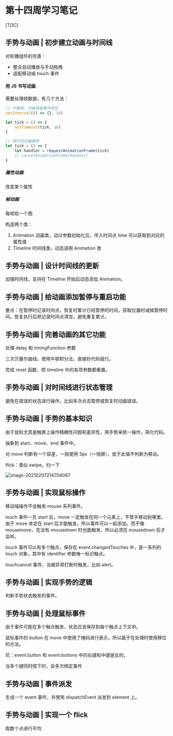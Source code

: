 # 第十四周学习笔记

[TOC]

## 手势与动画 | 初步建立动画与时间线

对轮播组件的完善：

- 整合自动播放与手动拖拽
- 适配移动端 touch 事件



#### 用 JS 书写动画

需要处理帧数据，有几个方法：

```javascript
// 不推荐，可能导致事件积压
setInterval(() => {}, 16)

let tick = () => {
	setTimeout(tick, 16)
}

// 现代浏览器推荐
let tick = () => {
	let handler = requestAnimationFrame(tick)
    // cancelAnimationFrame(handler)
}
```



##### 属性动画

改变某个属性

##### 帧动画

每帧给一个图



构造两个类：

1. Animation 动画类，动过参数初始化后，传入时间点 time 可以获取到对应的属性值
2. Timeline 时间线类，动态调用 Animation 类



## 手势与动画 | 设计时间线的更新

加强时间线，支持在 Timeline 开始后动态添加 Animation。



## 手势与动画 | 给动画添加暂停与重启功能

要点：在暂停时记录时间点，恢复时累计已经暂停的时间，获取位置时减掉暂停时间。恢复执行后把记录时间点清空，避免重复累计。



## 手势与动画 | 完善动画的其它功能

处理 delay 和 timingFunction 参数

三次贝塞尔曲线，使用牛顿积分法，直接抄代码就行。

完成 reset 函数，把 timeline 中的各项参数都重置。



## 手势与动画 | 对时间线进行状态管理

避免在错误的状态进行操作。比如多次点击暂停或恢复时动画错误。



## 手势与动画 | 手势的基本知识

由于鼠标尤其是触屏上操作精确性问题和差异性，用手势来统一操作，简化代码。

抽象到 start、move、end 事件中。

对 move 判断有一个容差，一般使用 5px（一倍屏），低于此值不判断为移动。

flick：类似 swipe，扫一下

![image-20210207214704087](http://static.gmaso.cn/blog/2021/02/07/21/3242703de99a2e9af22318761b644408-c053a8-image-20210207214704087.png?imageslim)



## 手势与动画 | 实现鼠标操作

移动端操作不会触发 mouse 系列事件。

touch 事件一旦 start 后，move 一定触发在同一个元素上，不管手移动到哪里。由于 move 肯定在 start 后才能触发，所以事件可以一起添加。而不像 mousemove，在没有 mousedown 时也能触发，所以必须在 mousedown 后才监听。

touch 事件可以有多个触点，保存在 event.changedTouches 中，是一系列的 touch 对象，其中有 identifier 参数唯一标识触点。

touchcancel 事件，当被异常打断时触发，比如 alert。



## 手势与动画 | 实现手势的逻辑

判断手势状态触发的事件。



## 手势与动画 | 处理鼠标事件

由于事件可能在多个触点触发，状态应该保存到每个触点上下文中。

鼠标事件的 button 在 move 中使用了掩码进行表示，所以属于在处理时使用移位的方法。

坑：event.button 和 event.buttons 中的右键和中键是反的。

当多个键同时按下时，会多次绑定事件



## 手势与动画 | 事件派发

生成一个 event 事件，并使用 dispatchEvent 派发到 element 上。



## 手势与动画 | 实现一个 flick

取数个点进行平均